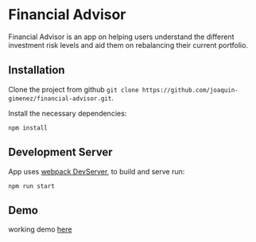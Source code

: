 # Financial Advisor

Financial Advisor is an app on helping users understand the different investment risk levels and aid them on rebalancing their current portfolio.

## Installation

Clone the project from github `git clone https://github.com/joaquin-gimenez/financial-advisor.git`.

Install the necessary dependencies: 

`npm install`

## Development Server

App uses [webpack DevServer](https://webpack.js.org/configuration/dev-server/), to build and serve run: 

`npm run start`


## Demo

working demo [here](https://youtu.be/IQNesGiM93w)